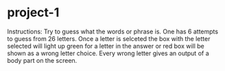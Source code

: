 # project-1
Instructions: Try to guess what the words or phrase is. One has 6 attempts to guess from 26 letters. Once a letter is selceted the box with the letter selected will light up green for a letter in the answer or red box will be shown as a wrong letter choice. Every wrong letter gives an output of a body part on the screen.